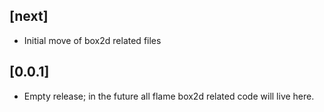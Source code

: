 ## [next]

* Initial move of box2d related files

## [0.0.1]

* Empty release; in the future all flame box2d related code will live here.
